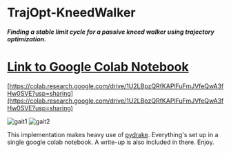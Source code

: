 # TrajOpt-KneedWalker

***Finding a stable limit cycle for a passive kneed walker using trajectory optimization.***

# [Link to Google Colab Notebook](https://colab.research.google.com/drive/1U2LBpzQRfKAPlFuFmJVfeQwA3fHw0SVE?usp=sharing)
[https://colab.research.google.com/drive/1U2LBpzQRfKAPlFuFmJVfeQwA3fHw0SVE?usp=sharing](https://colab.research.google.com/drive/1U2LBpzQRfKAPlFuFmJVfeQwA3fHw0SVE?usp=sharing)

![gait1](https://user-images.githubusercontent.com/25934206/113655118-3c283d00-9667-11eb-9c45-47c2c14adf6b.gif) ![gait2](https://user-images.githubusercontent.com/25934206/113655092-316da800-9667-11eb-8221-5d4141e66a42.gif)


This implementation makes heavy use of [pydrake](https://drake.mit.edu/python_bindings.html). Everything's set up in a single google colab notebook. A write-up is also included in there. Enjoy. 



